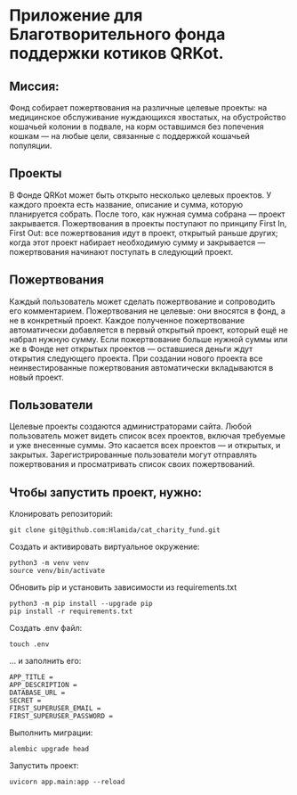 # Приложение для Благотворительного фонда поддержки котиков QRKot. 

## Миссия:
Фонд собирает пожертвования на различные целевые проекты: на медицинское обслуживание нуждающихся хвостатых, на обустройство кошачьей колонии в подвале, на корм оставшимся без попечения кошкам — на любые цели, связанные с поддержкой кошачьей популяции.

## Проекты
В Фонде QRKot может быть открыто несколько целевых проектов. У каждого проекта есть название, описание и сумма, которую планируется собрать. После того, как нужная сумма собрана — проект закрывается.
Пожертвования в проекты поступают по принципу First In, First Out: все пожертвования идут в проект, открытый раньше других; когда этот проект набирает необходимую сумму и закрывается — пожертвования начинают поступать в следующий проект.

## Пожертвования
Каждый пользователь может сделать пожертвование и сопроводить его комментарием. Пожертвования не целевые: они вносятся в фонд, а не в конкретный проект. Каждое полученное пожертвование автоматически добавляется в первый открытый проект, который ещё не набрал нужную сумму. Если пожертвование больше нужной суммы или же в Фонде нет открытых проектов — оставшиеся деньги ждут открытия следующего проекта. При создании нового проекта все неинвестированные пожертвования автоматически вкладываются в новый проект.

## Пользователи
Целевые проекты создаются администраторами сайта. 
Любой пользователь может видеть список всех проектов, включая требуемые и уже внесенные суммы. Это касается всех проектов — и открытых, и закрытых.
Зарегистрированные пользователи могут отправлять пожертвования и просматривать список своих пожертвований.


## Чтобы запустить проект, нужно:
Клонировать репозиторий:
```
git clone git@github.com:Hlamida/cat_charity_fund.git
```
Создать и активировать виртуальное окружение:
```
python3 -m venv venv
source venv/bin/activate
```
Обновить pip и установить зависимости из requirements.txt
```
python3 -m pip install --upgrade pip
pip install -r requirements.txt
```
Создать .env файл:
```
touch .env
```
... и заполнить его:
```
APP_TITLE = 
APP_DESCRIPTION = 
DATABASE_URL = 
SECRET =
FIRST_SUPERUSER_EMAIL =
FIRST_SUPERUSER_PASSWORD =
```
Выполнить миграции:
```
alembic upgrade head
```
Запустить проект:
```
uvicorn app.main:app --reload
```
